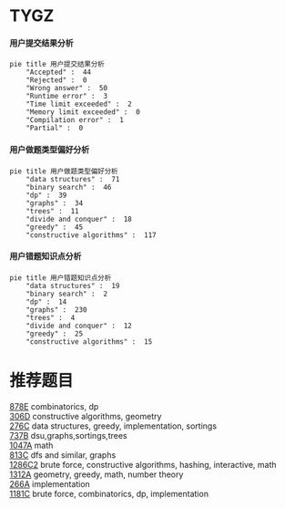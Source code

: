 # TYGZ

<!-- tabs:start -->



#### **用户提交结果分析**

```mermaid
pie title 用户提交结果分析
    "Accepted" :  44
    "Rejected" :  0
    "Wrong answer" :  50
    "Runtime error" :  3
    "Time limit exceeded" :  2
    "Memory limit exceeded" :  0
    "Compilation error" :  1
    "Partial" :  0
```

#### **用户做题类型偏好分析**

```mermaid
pie title 用户做题类型偏好分析
    "data structures" :  71
    "binary search" :  46
    "dp" :  39
    "graphs" :  34
    "trees" :  11
    "divide and conquer" :  18
    "greedy" :  45
    "constructive algorithms" :  117
```
#### **用户错题知识点分析**

```mermaid
pie title 用户错题知识点分析
    "data structures" :  19
    "binary search" :  2
    "dp" :  14
    "graphs" :  230
    "trees" :  4
    "divide and conquer" :  12
    "greedy" :  25
    "constructive algorithms" :  15
```



<!-- tabs:end -->
# 推荐题目
[878E](https://codeforces.com/contest/878/problem/E)		combinatorics,
                        dp		  
[306D](https://codeforces.com/contest/306/problem/D)		constructive algorithms,
                        geometry		  
[276C](https://codeforces.com/contest/276/problem/C)		data structures,
                        greedy,
                        implementation,
                        sortings		  
[737B](https://codeforces.com/contest/737/problem/B)		dsu,graphs,sortings,trees		  
[1047A](https://codeforces.com/contest/1047/problem/A)		math		  
[813C](https://codeforces.com/contest/813/problem/C)		dfs and similar,
                        graphs		  
[1286C2](https://codeforces.com/contest/1286C/problem/2)		brute force,
                        constructive algorithms,
                        hashing,
                        interactive,
                        math		  
[1312A](https://codeforces.com/contest/1312/problem/A)		geometry,
                        greedy,
                        math,
                        number theory		  
[266A](https://codeforces.com/contest/266/problem/A)		implementation		  
[1181C](https://codeforces.com/contest/1181/problem/C)		brute force,
                        combinatorics,
                        dp,
                        implementation		  
